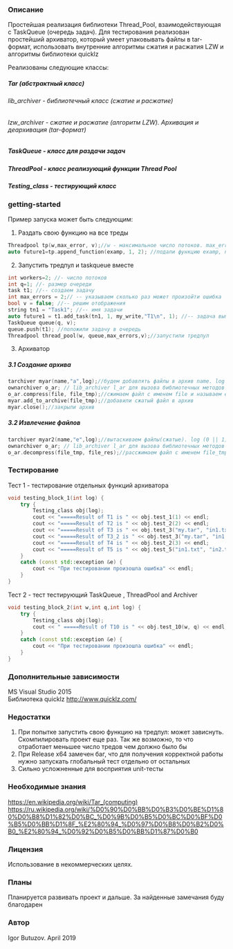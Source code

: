 ### Описание ###
Простейшая реализация библиотеки Thread_Pool, взаимодействующая с TaskQueue (очередь задач). Для тестирования реализован простейший архиватор, который умеет упаковывать файлы в tar-формат, использовать внутренние алгоритмы сжатия и расжатия LZW и алгоритмы библиотеки quicklz <br />

Реализованы следующие классы:
##### Tar (абстрактный класс) #####
###### lib_archiver - библиотечный класс (сжатие и расжатие) ######
###### lzw_archiver - сжатие и расжатие (алгоритм LZW). Архивация и деархивация (tar-формат) ######
##### TaskQueue - класс для раздачи задач #####
##### ThreadPool - класс реализующий функции Thread Pool #####
##### Testing_class - тестирующий класс #####

### getting-started ###
Пример запуска может быть следующим: <br />
1. Раздать свою функцию на все треды <br />
``` cpp
Threadpool tp(w,max_error, v);//w - максимальное число потоков. max_error-максимально допустимое число ошибок, bool v отображать ли работу программы на экране <br />
auto future1=tp.append_function(examp, 1, 2); //подали функцию examp, принимающую два параметра типа int
```
2. Запустить тредпул и taskqueue вместе <br />
``` cpp
int workers=2; //- число потоков
int q=1; //- размер очереди
task t1; //-- создаем задачу
int max_errors = 2;// -- указываем сколько раз может произойти ошибка
bool v = false; //-- решим отображения
string tn1 = "Task1"; //-- имя задачи
auto future1 = t1.add_task(tn1, 1, my_write,"T1\n", 1); //-- задача выполнить функцию my_write с именем tn1, приоритетом 1 и параметрами const char * и int <br />
TaskQueue queue(q, v); 
queue.push(t1); //положили задачу в очередь
Threadpool thread_pool(w, queue,max_errors,v);//запустили тредпул
```

3. Архиватор <br />
##### 3.1 Создание архива #####
``` cpp
tarchiver myar(name,"a",log);//будем добавлять файлы в архив name. log (0 || 1) - режим логирования "a|e" - добавить/извлечь
ownarchiver o_ar; // lib_archiver l_ar для вызова библиотечных методов
o_ar.compress(file, file_tmp);//сжимаем файл с именем file и называем его file_tmp
myar.add_to_archive(file_tmp);//добавили сжатый файл в архив
myar.close();//закрыли архив
```
##### 3.2 Извлечение файлов #####
``` cpp
tarchiver myar2(name,"e",log);//вытаскиваем файлы(сжатые). log (0 || 1) - режим логирования "a|e" - добавить/извлечь
ownarchiver o_ar; // lib_archiver l_ar для вызова библиотечных методов
o_ar.decompress(file_tmp, file_res);//рассжимаем файл с именем file_tmp и называем его file_res
```

### Тестирование ###
Тест 1 - тестирование отдельных функций архиватора
``` cpp
void testing_block_1(int log) {
	try {
		Testing_class obj(log);
		cout << "=====Result of T1 is " << obj.test_1(1) << endl;
		cout << "=====Result of T2 is " << obj.test_2(2) << endl;
		cout << "=====Result of T3 is " << obj.test_3("my.tar", "in1.txt", "in2.txt", "2") << endl;//2 или 3 выбор алгоритма сжатия
		cout << "=====Result of T3_2 is " << obj.test_3("my.tar", "in1.txt", "in2.txt", "3") << endl;
		cout << "=====Result of T4 is " << obj.test_2(3) << endl;
		cout << "=====Result of T5 is " << obj.test_5("in1.txt", "in2.txt") << endl;
	}
	catch (const std::exception &e) {
		cout << "При тестировании произошла ошибка" << endl;
	}
}

```
Тест 2 - тест тестирующий TaskQueue , ThreadPool and Archiver
``` cpp
void testing_block_2(int w,int q,int log) {
	try {
		Testing_class obj(log);
		cout << " =====Result of T10 is " << obj.test_10(w, q) << endl;
	}
	catch (const std::exception &e) {
		cout << "При тестировании произошла ошибка" << endl;
	}
}

```

### Дополнительные зависимости ###

MS Visual Studio 2015 <br />
Библиотека quicklz http://www.quicklz.com/

### Недостатки ###
1. При попытке запустить свою функцию на тредпул: может зависнуть. Скомпилировать проект еще раз. Так же возможно, то что отработает меньшее число тредов чем должно было бы
2. При Release x64 замечен баг, что для получения корректной работы нужно запускать глобальный тест отдельно от остальных
3. Сильно усложненные для восприятия unit-тесты

### Необходимые знания ###
https://en.wikipedia.org/wiki/Tar_(computing) <br />
https://ru.wikipedia.org/wiki/%D0%90%D0%BB%D0%B3%D0%BE%D1%80%D0%B8%D1%82%D0%BC_%D0%9B%D0%B5%D0%BC%D0%BF%D0%B5%D0%BB%D1%8F_%E2%80%94_%D0%97%D0%B8%D0%B2%D0%B0_%E2%80%94_%D0%92%D0%B5%D0%BB%D1%87%D0%B0

### Лицензия ###
Использование в некоммерческих целях. 

### Планы ###
Планируется развивать проект и дальше. За найденные замечания буду благодарен

### Автор ###
Igor Butuzov. April 2019
